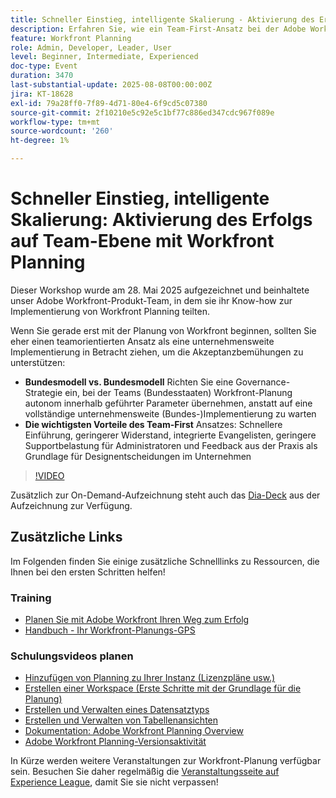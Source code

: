 ```yaml
---
title: Schneller Einstieg, intelligente Skalierung - Aktivierung des Erfolgs auf Team-Ebene mit Workfront Planning
description: Erfahren Sie, wie ein Team-First-Ansatz bei der Adobe Workfront-Planung die Akzeptanz beschleunigt, Widerstände reduziert und eine skalierbare Grundlage für den unternehmensweiten Erfolg schafft.
feature: Workfront Planning
role: Admin, Developer, Leader, User
level: Beginner, Intermediate, Experienced
doc-type: Event
duration: 3470
last-substantial-update: 2025-08-08T00:00:00Z
jira: KT-18628
exl-id: 79a28ff0-7f89-4d71-80e4-6f9cd5c07380
source-git-commit: 2f10210e5c92e5c1bf77c886ed347cdc967f089e
workflow-type: tm+mt
source-wordcount: '260'
ht-degree: 1%

---
```


# Schneller Einstieg, intelligente Skalierung: Aktivierung des Erfolgs auf Team-Ebene mit Workfront Planning

Dieser Workshop wurde am 28. Mai 2025 aufgezeichnet und beinhaltete unser Adobe Workfront-Produkt-Team, in dem sie ihr Know-how zur Implementierung von Workfront Planning teilten. 

Wenn Sie gerade erst mit der Planung von Workfront beginnen, sollten Sie eher einen teamorientierten Ansatz als eine unternehmensweite Implementierung in Betracht ziehen, um die Akzeptanzbemühungen zu unterstützen: 

* **Bundesmodell vs. Bundesmodell** Richten Sie eine Governance-Strategie ein, bei der Teams (Bundesstaaten) Workfront-Planung autonom innerhalb geführter Parameter übernehmen, anstatt auf eine vollständige unternehmensweite (Bundes-)Implementierung zu warten  
* **Die wichtigsten Vorteile des Team-First** Ansatzes: Schnellere Einführung, geringerer Widerstand, integrierte Evangelisten, geringere Supportbelastung für Administratoren und Feedback aus der Praxis als Grundlage für Designentscheidungen im Unternehmen 

>[!VIDEO](https://video.tv.adobe.com/v/3469964/?learn=on&enablevpops)

Zusätzlich zur On-Demand-Aufzeichnung steht auch das [Dia-Deck](https://workfront-experience.s3.us-west-2.amazonaws.com/Training/Guides/Customer+Success+at+Scale/052825+-+Start+Fast,+Scale+Smart+Activating+Team-Level+Success+with+Workfront+Planning.pdf) aus der Aufzeichnung zur Verfügung.

## Zusätzliche Links

Im Folgenden finden Sie einige zusätzliche Schnelllinks zu Ressourcen, die Ihnen bei den ersten Schritten helfen! 

### Training

* [Planen Sie mit Adobe Workfront Ihren Weg zum Erfolg](https://experienceleaguecommunities.adobe.com/t5/workfront-discussions/event-follow-up-learn-chart-your-course-to-success-with-adobe/td-p/743077)
* [Handbuch - Ihr Workfront-Planungs-GPS](https://workfront-experience.s3.us-west-2.amazonaws.com/Training/Guides/Customer+Success+at+Scale/Workfront+Planning+Guidebook.pdf)

### Schulungsvideos planen

* [Hinzufügen von Planning zu Ihrer Instanz (Lizenzpläne usw.)](https://experienceleague.adobe.com/de/docs/workfront-learn/tutorials-workfront/workfront-planning/add-planning-to-your-instance)
* [Erstellen einer Workspace (Erste Schritte mit der Grundlage für die Planung)](https://experienceleague.adobe.com/de/docs/workfront-learn/tutorials-workfront/workfront-planning/create-a-workspace)
* [Erstellen und Verwalten eines Datensatztyps](https://experienceleague.adobe.com/de/docs/workfront-learn/tutorials-workfront/workfront-planning/create-and-manage-a-record-type)
* [Erstellen und Verwalten von Tabellenansichten](https://experienceleague.adobe.com/de/docs/workfront-learn/tutorials-workfront/workfront-planning/create-and-manage-table-views)
* [Dokumentation: Adobe Workfront Planning Overview](https://experienceleague.adobe.com/en/docs/workfront/using/adobe-workfront-planning/adobe-workfront-planning-general-information/planning-overview)
* [Adobe Workfront Planning-Versionsaktivität](https://experienceleague.adobe.com/en/docs/workfront/using/product-announcements/product-releases/planning-release-activity/planning-release-activity-article-index)

In Kürze werden weitere Veranstaltungen zur Workfront-Planung verfügbar sein. Besuchen Sie daher regelmäßig die [Veranstaltungsseite auf Experience League](https://experienceleague.adobe.com/events/?filters=Workfront), damit Sie sie nicht verpassen!
